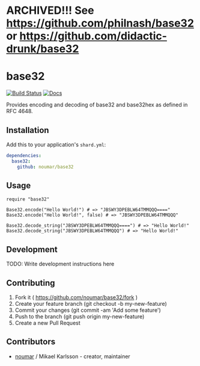 # ARCHIVED!!! See https://github.com/philnash/base32 or https://github.com/didactic-drunk/base32

# base32

[![Build Status](https://travis-ci.org/noumar/base32.svg?branch=master)](https://travis-ci.org/noumar/base32)
[![Docs](http://docrystal.org/badge.svg?style=round)](http://docrystal.org/github.com/noumar/base32)

Provides encoding and decoding of base32 and base32hex as defined in RFC 4648.

## Installation

Add this to your application's `shard.yml`:

```yaml
dependencies:
  base32:
    github: noumar/base32
```

## Usage

```crystal
require "base32"

Base32.encode("Hello World!") # => "JBSWY3DPEBLW64TMMQQQ===="
Base32.encode("Hello World!", false) # => "JBSWY3DPEBLW64TMMQQQ"

Base32.decode_string("JBSWY3DPEBLW64TMMQQQ====") # => "Hello World!"
Base32.decode_string("JBSWY3DPEBLW64TMMQQQ") # => "Hello World!"
```

## Development

TODO: Write development instructions here

## Contributing

1. Fork it ( https://github.com/noumar/base32/fork )
2. Create your feature branch (git checkout -b my-new-feature)
3. Commit your changes (git commit -am 'Add some feature')
4. Push to the branch (git push origin my-new-feature)
5. Create a new Pull Request

## Contributors

- [noumar](https://github.com/noumar) / Mikael Karlsson - creator, maintainer
